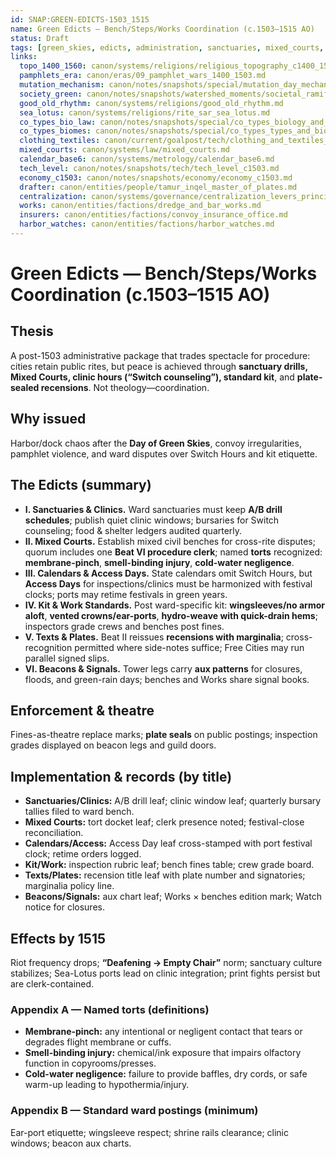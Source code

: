 ```yaml
---
id: SNAP:GREEN-EDICTS-1503_1515
name: Green Edicts — Bench/Steps/Works Coordination (c.1503–1515 AO)
status: Draft
tags: [green_skies, edicts, administration, sanctuaries, mixed_courts, calendars, kit_standards]
links:
  topo_1400_1560: canon/systems/religions/religious_topography_c1400_1560.md
  pamphlets_era: canon/eras/09_pamphlet_wars_1400_1503.md
  mutation_mechanism: canon/notes/snapshots/special/mutation_day_mechanism.md
  society_green: canon/notes/snapshots/watershed_moments/societal_ramifications_green_skies_c1503_1530.md
  good_old_rhythm: canon/systems/religions/good_old_rhythm.md
  sea_lotus: canon/systems/religions/rite_sar_sea_lotus.md
  co_types_bio_law: canon/notes/snapshots/special/co_types_biology_and_law.md
  co_types_biomes: canon/notes/snapshots/special/co_types_types_and_biomes.md
  clothing_textiles: canon/current/goalpost/tech/clothing_and_textiles_c1800.md
  mixed_courts: canon/systems/law/mixed_courts.md
  calendar_base6: canon/systems/metrology/calendar_base6.md
  tech_level: canon/notes/snapshots/tech/tech_level_c1503.md
  economy_c1503: canon/notes/snapshots/economy/economy_c1503.md
  drafter: canon/entities/people/tamur_inqel_master_of_plates.md
  centralization: canon/systems/governance/centralization_levers_principality_c1400_1550.md
  works: canon/entities/factions/dredge_and_bar_works.md
  insurers: canon/entities/factions/convoy_insurance_office.md
  harbor_watches: canon/entities/factions/harbor_watches.md
---
```


# Green Edicts — Bench/Steps/Works Coordination (c.1503–1515 AO)

## Thesis
A post-1503 administrative package that trades spectacle for procedure: cities retain public rites, but peace is achieved through **sanctuary drills, Mixed Courts, clinic hours (“Switch counseling”), standard kit**, and **plate-sealed recensions**. Not theology—coordination.

## Why issued
Harbor/dock chaos after the **Day of Green Skies**, convoy irregularities, pamphlet violence, and ward disputes over Switch Hours and kit etiquette.

## The Edicts (summary)
- **I. Sanctuaries & Clinics.** Ward sanctuaries must keep **A/B drill schedules**; publish quiet clinic windows; bursaries for Switch counseling; food & shelter ledgers audited quarterly.  
- **II. Mixed Courts.** Establish mixed civil benches for cross-rite disputes; quorum includes one **Beat VI procedure clerk**; named **torts** recognized: **membrane-pinch**, **smell-binding injury**, **cold-water negligence**.  
- **III. Calendars & Access Days.** State calendars omit Switch Hours, but **Access Days** for inspections/clinics must be harmonized with festival clocks; ports may retime festivals in green years.  
- **IV. Kit & Work Standards.** Post ward-specific kit: **wingsleeves/no armor aloft**, **vented crowns/ear-ports**, **hydro-weave with quick-drain hems**; inspectors grade crews and benches post fines.  
- **V. Texts & Plates.** Beat II reissues **recensions with marginalia**; cross-recognition permitted where side-notes suffice; Free Cities may run parallel signed slips.  
- **VI. Beacons & Signals.** Tower legs carry **aux patterns** for closures, floods, and green-rain days; benches and Works share signal books.

## Enforcement & theatre
Fines-as-theatre replace marks; **plate seals** on public postings; inspection grades displayed on beacon legs and guild doors.

## Implementation & records (by title)
- **Sanctuaries/Clinics:** A/B drill leaf; clinic window leaf; quarterly bursary tallies filed to ward bench.  
- **Mixed Courts:** tort docket leaf; clerk presence noted; festival-close reconciliation.  
- **Calendars/Access:** Access Day leaf cross-stamped with port festival clock; retime orders logged.  
- **Kit/Work:** inspection rubric leaf; bench fines table; crew grade board.  
- **Texts/Plates:** recension title leaf with plate number and signatories; marginalia policy line.  
- **Beacons/Signals:** aux chart leaf; Works × benches edition mark; Watch notice for closures.

## Effects by 1515
Riot frequency drops; **“Deafening → Empty Chair”** norm; sanctuary culture stabilizes; Sea-Lotus ports lead on clinic integration; print fights persist but are clerk-contained.

### Appendix A — Named torts (definitions)
- **Membrane-pinch:** any intentional or negligent contact that tears or degrades flight membrane or cuffs.  
- **Smell-binding injury:** chemical/ink exposure that impairs olfactory function in copyrooms/presses.  
- **Cold-water negligence:** failure to provide baffles, dry cords, or safe warm-up leading to hypothermia/injury.

### Appendix B — Standard ward postings (minimum)
Ear-port etiquette; wingsleeve respect; shrine rails clearance; clinic windows; beacon aux charts.

